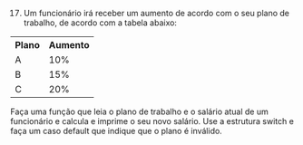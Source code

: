 17) Um funcionário irá receber um aumento de acordo com o seu plano de
trabalho, de acordo com a tabela abaixo:
<table>
  <tr>
    <th>Plano</th>
    <th>Aumento</th>
  </tr>
  <tr>
    <td>A</td>
    <td>10%</td>
  </tr>
  <tr>
    <td>B</td>
    <td>15%</td>
  </tr>
  <tr>
    <td>C</td>
    <td>20%</td>
  </tr>
</table>
Faça uma função que leia o plano de trabalho e o salário atual de um funcionário e calcula e imprime o seu
novo salário. Use a estrutura switch e faça um caso default que indique que o plano é inválido.

